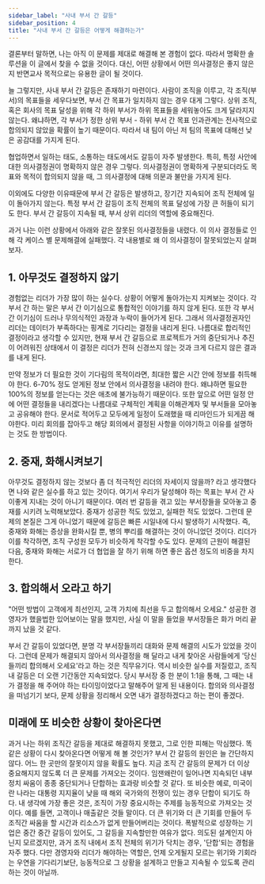 ```yaml
---
sidebar_label: "사내 부서 간 갈등"
sidebar_position: 4
title: "사내 부서 간 갈등은 어떻게 해결하는가"
---
```


결론부터 말하면, 나는 아직 이 문제를 제대로 해결해 본 경험이 없다. 따라서 명확한 솔루션을 이 글에서 찾을 수 없을 것이다. 대신, 어떤 상황에서 어떤 의사결정은 좋지 않은지 반면교사 목적으로는 유용한 글이 될 것이다.

늘 그렇지만, 사내 부서 간 갈등은 존재하기 마련이다. 사람이 조직을 이루고, 각 조직(부서)의 목표들을 세우다보면, 부서 간 목표가 일치하지 않는 경우 대게 그렇다. 상위 조직, 혹은 회사의 목표 달성을 위해 각 하위 부서가 하위 목표들을 세워놓아도 크게 달라지지 않는다. 왜냐하면, 각 부서가 정한 상위 부서 - 하위 부서 간 목표 인과관계는 전사적으로 합의되지 않았을 확률이 높기 때문이다. 따라서 내 팀이 아닌 저 팀의 목표에 대해선 낮은 공감대를 가지게 된다.

협업하면서 일하는 태도, 소통하는 태도에서도 갈등이 자주 발생한다. 특히, 특정 사안에 대한 의사결정권이 명확하지 않은 경우 그렇다. 의사결정권이 명확하게 구분되더라도 목표와 목적이 합의되지 않을 때, 그 의사결정에 대해 의문과 불만을 가지게 된다.

이외에도 다양한 이유때문에 부서 간 갈등은 발생하고, 장기간 지속되어 조직 전체에 일이 돌아가지 않는다. 특정 부서 간 갈등이 조직 전체의 목표 달성에 가장 큰 허들이 되기도 한다. 부서 간 갈등이 지속될 때, 부서 상위 리더의 역할에 중요해진다.

과거 나는 이런 상황에서 아래와 같은 잘못된 의사결정들을 내렸다. 이 의사 결정들로 인해 각 케이스 별 문제해결에 실패했다. 각 내용별로 왜 이 의사결정이 잘못되었는지 살펴보자.

## 1. 아무것도 결정하지 않기

경험없는 리더가 가장 많이 하는 실수다. 상황이 어떻게 돌아가는지 지켜보는 것이다. 각 부서 간 하는 말은 부서 간 이기심으로 통합적인 이야기를 하지 않게 된다. 또한 각 부서 간 이기심이 드러나 무의식적인 과장과 누락이 들어가게 된다. 그래서 의사결정권자인 리더는 데이터가 부족하다는 핑계로 기다리는 결정을 내리게 된다. 나름대로 합리적인 결정이라고 생각할 수 있지만, 현재 부서 간 갈등으로 프로젝트가 거의 중단되거나 추진이 어려워진 상태에서 이 결정은 리더가 전혀 신경쓰지 않는 것과 크게 다르지 않은 결과를 내게 된다.

만약 정보가 더 필요한 것이 기다림의 목적이라면, 최대한 짧은 시간 안에 정보를 취득해야 한다. 6-70% 정도 얻게된 정보 안에서 의사결정을 내려야 한다. 왜냐하면 필요한 100%의 정보를 얻는다는 것은 애초에 불가능하기 때문이다. 또한 앞으로 어떤 일정 안에 어떤 결정들을 내리겠다는 나름대로 구체적인 계획을 이해관계자 및 부서들을 모아놓고 공유해야 한다. 문서로 적어두고 모두에게 일정이 도래했을 때 리마인드가 되게끔 해야한다. 미리 회의를 잡아두고 해당 회의에서 결정된 사항을 이야기하고 이유를 설명하는 것도 한 방법이다.

## 2. 중재, 화해시켜보기

아무것도 결정하지 않는 것보다 좀 더 적극적인 리더의 자세이지 않을까? 라고 생각했다면 나와 같은 실수를 하고 있는 것이다. 여기서 우리가 달성해야 하는 목표는 부서 간 사이좋게 지내는 것이 아니기 때문이다. 여러 번 갈등을 겪고 있는 부서장들을 모아놓고 중재를 시키려 노력해보았다. 중재가 성공한 적도 있었고, 실패한 적도 있었다. 그런데 문제의 본질은 그게 아니었기 때문에 갈등은 빠른 시일내에 다시 발생하기 시작했다. 즉, 중재와 화해는 증상을 완화시킬 뿐, 병의 뿌리를 해결하는 것이 아니었던 것이다. 리더가 이를 착각하면, 조직 구성원 모두가 비슷하게 착각할 수도 있다. 문제의 근원이 해결된 다음, 중재와 화해는 서로가 더 협업을 잘 하기 위해 하면 좋은 옵션 정도의 비중을 차지한다.

## 3. 합의해서 오라고 하기

"어떤 방법이 고객에게 최선인지, 고객 가치에 최선을 두고 합의해서 오세요."
성공한 경영자가 했을법한 있어보이는 말을 했지만, 사실 이 말을 들었을 부서장들은 화가 머리 끝까지 났을 것 같다.

부서 간 갈등이 있었다면, 분명 각 부서장들끼리 대화와 문제 해결의 시도가 있었을 것이다. 그런데 문제가 해결되지 않아서 의사결정을 해 달라고 내게 찾아온 사람들에게 '당신들끼리 합의해서 오세요'라고 하는 것은 직무유기다. 역시 비슷한 실수를 저질렀고, 조직 내 갈등은 더 오랜 기간동안 지속되었다. 당시 부서장 중 한 분이 1:1을 통해, 그 때는 내가 결정을 해 주어야 하는 타이밍이었다고 말해주어 알게 된 내용이다. 합의와 의사결정을 떠넘기기 보다, 문제 상황을 정리해서 오면 내가 결정하겠다고 하는 편이 좋겠다.

## 미래에 또 비슷한 상황이 찾아온다면

과거 나는 하위 조직간 갈등을 제대로 해결하지 못했고, 그로 인한 피해는 막심했다. 똑같은 상황이 다시 찾아온다면 어떻게 해 볼 것인가? 부서 간 갈등의 원인은 늘 간단하지 않다. 어느 한 곳만의 잘못이지 않을 확률도 높다. 지금 조직 간 갈등의 문제가 더 이상 중요해지지 않도록 더 큰 문제를 가져오는 것이다. 임잰왜란이 일어나면 지속되던 내부 정치 싸움이 종종 중단되거나 단합하는 효과랑 비슷할 것 같다. 또 비슷한 예로, 미국이란 나라는 대통령 지지율이 낮을 때 해외 국가와의 전쟁이 있는 경우 단합이 되기도 하다. 내 생각에 가장 좋은 것은, 조직이 가장 중요시하는 주제를 능동적으로 가져오는 것이다. 예를 들면, 고객이나 매출같은 것들 말이다. 더 큰 위기와 더 큰 기회를 만들어 두 조직간 싸움을 할 시간과 리소스가 없게 만들어버리는 것이다. 폭발적으로 성장하는 기업은 중간 중간 갈등이 있어도, 그 갈등을 지속할만한 여유가 없다. 의도된 설계인지 아닌지 모르겠지만, 과거 조직 내에서 조직 전체의 위기가 닥치는 경우, '단합'되는 경험을 자주 했다. 다만 경영자와 리더가 해야하는 역할은, 언제 오게될지 모르는 위기와 기회라는 우연을 기다리기보단, 능동적으로 그 상황을 설계하고 만들고 지속될 수 있도록 관리하는 것이 아닐까.
